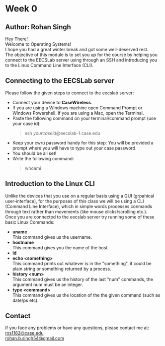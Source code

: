 # Week 0
## Author: Rohan Singh
Hey There!  
Welcome to Operating Systems!  
I hope you had a great winter break and got some well-deserved rest.  
The objective of this module is to set you up for the course by helping you connect to the EECSLab server using through an SSH and introducing you to the Linux Command Line Interface (CLI).     

## Connecting to the EECSLab server
Please follow the given steps to connect to the eecslab server:  
  - Connect your device to **CaseWireless**.  
  - If you are using a Windows machine open Command Prompt or Windows Powershell. If you are using a Mac, open the Terminal.  
  - Paste the following command on your terminal/command prompt (use your case id):  
    > ssh *yourcaseid*@eecslab-1.case.edu  
  - Keep your cwru password handy for this step: You will be provided a prompt where you will have to type out your case password.  
  - You should be all set!  
  - Write the following command:  
    > whoami

## Introduction to the Linux CLI
Unlike the devices that you use on a regular basis using a GUI (grpahical user-interface), for the purposes of this class we will be using a CLI (Command Line Interface), which in simple words processes conmands through text rather than movements (like mouse clicks/scrolling etc.).   
Once you are connected to the eecslab server try running some of these basic Linux Commands:  
  - **uname**  
    This command gives us the username.  
  - **hostname**  
    This command gives you the name of the host.  
  - **id**  
  - **echo \<something\>**  
    This command prints out whatever is in the "something", it could be plain string or something returned by a process.  
  - **history \<num\>**  
    This command gives us the history of the last "num" commands, the argument num must be an integer.  
  - **type \<command\>**  
    This command gives us the location of the the given command (such as date/ps etc).  
    
## Contact 
If you face any problems or have any questions, please contact me at:  
rxs1182@case.edu  
rohan.b.singh54@gmail.com  

